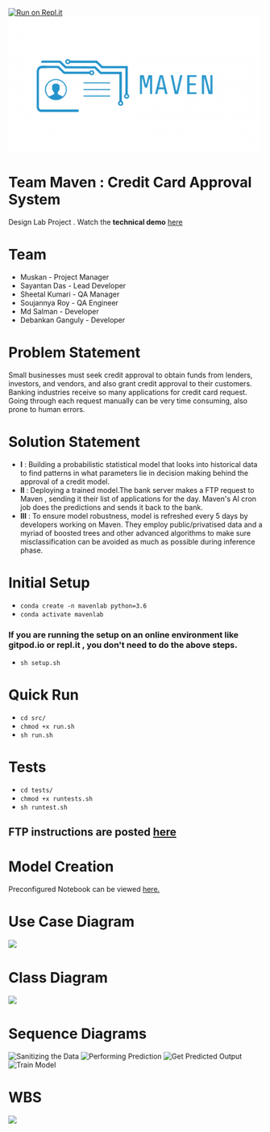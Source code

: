 [![Run on Repl.it](https://repl.it/badge/github/ucalyptus/DesignLabProject)](https://repl.it/github/ucalyptus/DesignLabProject)
![](images/MavenLogo.png)
# Team Maven : Credit Card Approval System
Design Lab Project . Watch the **technical demo** [here](https://youtu.be/8bPrCyUI_rU)
# Team
- Muskan - Project Manager
- Sayantan Das - Lead Developer
- Sheetal Kumari - QA Manager
- Soujannya Roy - QA Engineer
- Md Salman - Developer
- Debankan Ganguly - Developer
# Problem Statement
Small businesses must seek credit approval to obtain funds from lenders, investors, and vendors, and also grant credit approval to their customers. Banking industries receive so many applications for credit card request. Going through each request manually can be very time consuming, also prone to human errors. 
# Solution Statement
- **I** : Building a probabilistic statistical model that looks into historical data to find patterns in what parameters lie in decision making behind the approval of a credit model.
- **II** : Deploying a trained model.The bank server makes a FTP request to Maven , sending it their list of applications for the day. Maven's AI cron job does the predictions and sends it back to the bank.
- **III** : To ensure model robustness, model is refreshed every 5 days by developers working on Maven. They employ public/privatised data and a myriad of boosted trees and other advanced algorithms to make sure misclassification can be avoided as much as possible during inference phase. 

# Initial Setup
- `conda create -n mavenlab python=3.6`
- `conda activate mavenlab`
### If you are running the setup on an online environment like gitpod.io or repl.it , you don't need to do the above steps.
- `sh setup.sh`

# Quick Run
- `cd src/`
- `chmod +x run.sh`
- `sh run.sh`
# Tests
- `cd tests/`
- `chmod +x runtests.sh`
- `sh runtest.sh`

## FTP instructions are posted [here](FTP_INST.md)
# Model Creation
Preconfigured Notebook can be viewed [here.](https://github.com/ucalyptus/DesignLabProject/blob/master/Maven%20System.ipynb%20-%20Colaboratory.pdf)

# Use Case Diagram
![](images/uc.png)

# Class Diagram
![](images/ClassDiagram.png)

# Sequence Diagrams
![Sanitizing the Data](images/SanitizingTheData.png)
![Performing Prediction](images/PerformingThePrediction.png)
![Get Predicted Output](images/GetPredictionOutput.png)
![Train Model](images/TrainModelMaven.png)

# WBS
![](images/WBS.png)
